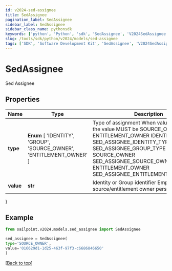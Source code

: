 ```yaml
---
id: v2024-sed-assignee
title: SedAssignee
pagination_label: SedAssignee
sidebar_label: SedAssignee
sidebar_class_name: pythonsdk
keywords: ['python', 'Python', 'sdk', 'SedAssignee', 'V2024SedAssignee'] 
slug: /tools/sdk/python/v2024/models/sed-assignee
tags: ['SDK', 'Software Development Kit', 'SedAssignee', 'V2024SedAssignee']
---
```


# SedAssignee

Sed Assignee

## Properties

Name | Type | Description | Notes
------------ | ------------- | ------------- | -------------
**type** |  **Enum** [  'IDENTITY',    'GROUP',    'SOURCE_OWNER',    'ENTITLEMENT_OWNER' ] | Type of assignment When value is PERSONA, the value MUST be SOURCE_OWNER or ENTITLEMENT_OWNER IDENTITY SED_ASSIGNEE_IDENTITY_TYPE GROUP SED_ASSIGNEE_GROUP_TYPE SOURCE_OWNER SED_ASSIGNEE_SOURCE_OWNER_TYPE ENTITLEMENT_OWNER SED_ASSIGNEE_ENTITLEMENT_OWNER_TYPE | [required]
**value** | **str** | Identity or Group identifier Empty when using source/entitlement owner personas | [optional] 
}

## Example

```python
from sailpoint.v2024.models.sed_assignee import SedAssignee

sed_assignee = SedAssignee(
type='SOURCE_OWNER',
value='016629d1-1d25-463f-97f3-c6686846650'
)

```
[[Back to top]](#) 

